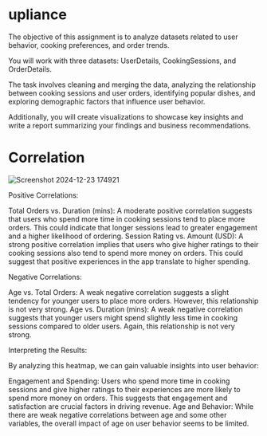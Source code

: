 # upliance

The objective of this assignment is to analyze datasets related to user behavior, cooking preferences, and order trends. 

You will work with three datasets: UserDetails, CookingSessions, and OrderDetails. 

The task involves cleaning and merging the data, analyzing the relationship between cooking sessions and user orders, identifying popular dishes, and exploring demographic factors that influence user behavior. 

Additionally, you will create visualizations to showcase key insights and write a report summarizing your findings and business recommendations. 
# Correlation
![Screenshot 2024-12-23 174921](https://github.com/user-attachments/assets/3fa08e58-4804-474c-9e97-96b79a0fa8e5)

Positive Correlations:

Total Orders vs. Duration (mins): A moderate positive correlation suggests that users who spend more time in cooking sessions tend to place more orders. This could indicate that longer sessions lead to greater engagement and a higher likelihood of ordering.
Session Rating vs. Amount (USD): A strong positive correlation implies that users who give higher ratings to their cooking sessions also tend to spend more money on orders. This could suggest that positive experiences in the app translate to higher spending.

Negative Correlations:

Age vs. Total Orders: A weak negative correlation suggests a slight tendency for younger users to place more orders. However, this relationship is not very strong.
Age vs. Duration (mins): A weak negative correlation suggests that younger users might spend slightly less time in cooking sessions compared to older users. Again, this relationship is not very strong.

Interpreting the Results:

By analyzing this heatmap, we can gain valuable insights into user behavior:

Engagement and Spending: Users who spend more time in cooking sessions and give higher ratings to their experiences are more likely to spend more money on orders. This suggests that engagement and satisfaction are crucial factors in driving revenue.
Age and Behavior: While there are weak negative correlations between age and some other variables, the overall impact of age on user behavior seems to be limited.

